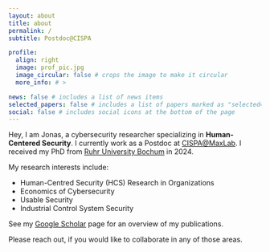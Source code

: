 ```yaml
---
layout: about
title: about
permalink: /
subtitle: Postdoc@CISPA

profile:
  align: right
  image: prof_pic.jpg
  image_circular: false # crops the image to make it circular
  more_info: # >

news: false # includes a list of news items
selected_papers: false # includes a list of papers marked as "selected={true}"
social: false # includes social icons at the bottom of the page
---
```


Hey, I am Jonas, a cybersecurity researcher specializing in __Human-Centered Security__. I currently work as a Postdoc at [CISPA](https://cispa.de/en)[@MaxLab](https://group.cispa.io/golla). I received my PhD from [Ruhr University Bochum](https://informatik.rub.de/en/) in 2024.

My research interests include:
* Human-Centred Security (HCS) Research in Organizations
* Economics of Cybersecurity
* Usable Security
* Industrial Control System Security

See my [Google Scholar](https://scholar.google.com/citations?user=UvcKg4kAAAAJ) page for an overview of my publications.

Please reach out, if you would like to collaborate in any of those areas.
